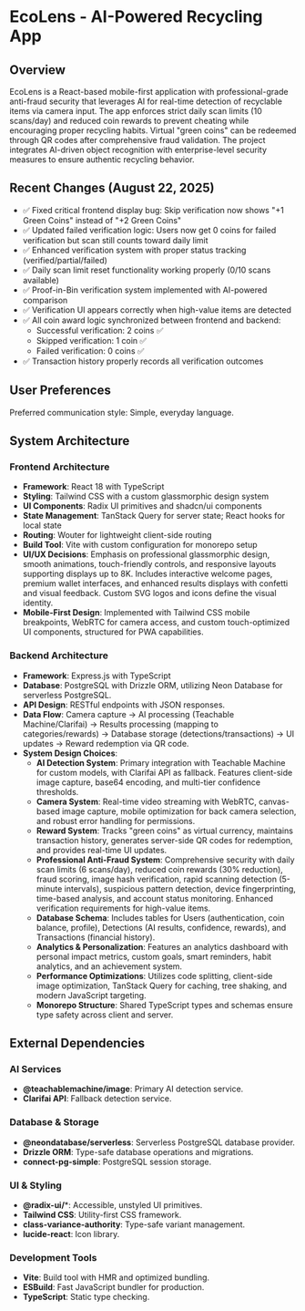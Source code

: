 # EcoLens - AI-Powered Recycling App

## Overview
EcoLens is a React-based mobile-first application with professional-grade anti-fraud security that leverages AI for real-time detection of recyclable items via camera input. The app enforces strict daily scan limits (10 scans/day) and reduced coin rewards to prevent cheating while encouraging proper recycling habits. Virtual "green coins" can be redeemed through QR codes after comprehensive fraud validation. The project integrates AI-driven object recognition with enterprise-level security measures to ensure authentic recycling behavior.

## Recent Changes (August 22, 2025)
- ✅ Fixed critical frontend display bug: Skip verification now shows "+1 Green Coins" instead of "+2 Green Coins"
- ✅ Updated failed verification logic: Users now get 0 coins for failed verification but scan still counts toward daily limit
- ✅ Enhanced verification system with proper status tracking (verified/partial/failed)
- ✅ Daily scan limit reset functionality working properly (0/10 scans available)
- ✅ Proof-in-Bin verification system implemented with AI-powered comparison
- ✅ Verification UI appears correctly when high-value items are detected
- ✅ All coin award logic synchronized between frontend and backend:
  * Successful verification: 2 coins ✅
  * Skipped verification: 1 coin ✅  
  * Failed verification: 0 coins ✅
- ✅ Transaction history properly records all verification outcomes

## User Preferences
Preferred communication style: Simple, everyday language.

## System Architecture
### Frontend Architecture
- **Framework**: React 18 with TypeScript
- **Styling**: Tailwind CSS with a custom glassmorphic design system
- **UI Components**: Radix UI primitives and shadcn/ui components
- **State Management**: TanStack Query for server state; React hooks for local state
- **Routing**: Wouter for lightweight client-side routing
- **Build Tool**: Vite with custom configuration for monorepo setup
- **UI/UX Decisions**: Emphasis on professional glassmorphic design, smooth animations, touch-friendly controls, and responsive layouts supporting displays up to 8K. Includes interactive welcome pages, premium wallet interfaces, and enhanced results displays with confetti and visual feedback. Custom SVG logos and icons define the visual identity.
- **Mobile-First Design**: Implemented with Tailwind CSS mobile breakpoints, WebRTC for camera access, and custom touch-optimized UI components, structured for PWA capabilities.

### Backend Architecture
- **Framework**: Express.js with TypeScript
- **Database**: PostgreSQL with Drizzle ORM, utilizing Neon Database for serverless PostgreSQL.
- **API Design**: RESTful endpoints with JSON responses.
- **Data Flow**: Camera capture -> AI processing (Teachable Machine/Clarifai) -> Results processing (mapping to categories/rewards) -> Database storage (detections/transactions) -> UI updates -> Reward redemption via QR code.
- **System Design Choices**:
    - **AI Detection System**: Primary integration with Teachable Machine for custom models, with Clarifai API as fallback. Features client-side image capture, base64 encoding, and multi-tier confidence thresholds.
    - **Camera System**: Real-time video streaming with WebRTC, canvas-based image capture, mobile optimization for back camera selection, and robust error handling for permissions.
    - **Reward System**: Tracks "green coins" as virtual currency, maintains transaction history, generates server-side QR codes for redemption, and provides real-time UI updates.
    - **Professional Anti-Fraud System**: Comprehensive security with daily scan limits (6 scans/day), reduced coin rewards (30% reduction), fraud scoring, image hash verification, rapid scanning detection (5-minute intervals), suspicious pattern detection, device fingerprinting, time-based analysis, and account status monitoring. Enhanced verification requirements for high-value items.
    - **Database Schema**: Includes tables for Users (authentication, coin balance, profile), Detections (AI results, confidence, rewards), and Transactions (financial history).
    - **Analytics & Personalization**: Features an analytics dashboard with personal impact metrics, custom goals, smart reminders, habit analytics, and an achievement system.
    - **Performance Optimizations**: Utilizes code splitting, client-side image optimization, TanStack Query for caching, tree shaking, and modern JavaScript targeting.
    - **Monorepo Structure**: Shared TypeScript types and schemas ensure type safety across client and server.

## External Dependencies
### AI Services
- **@teachablemachine/image**: Primary AI detection service.
- **Clarifai API**: Fallback detection service.

### Database & Storage
- **@neondatabase/serverless**: Serverless PostgreSQL database provider.
- **Drizzle ORM**: Type-safe database operations and migrations.
- **connect-pg-simple**: PostgreSQL session storage.

### UI & Styling
- **@radix-ui/***: Accessible, unstyled UI primitives.
- **Tailwind CSS**: Utility-first CSS framework.
- **class-variance-authority**: Type-safe variant management.
- **lucide-react**: Icon library.

### Development Tools
- **Vite**: Build tool with HMR and optimized bundling.
- **ESBuild**: Fast JavaScript bundler for production.
- **TypeScript**: Static type checking.
